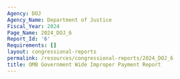 ```yaml
---
Agency: DOJ
Agency_Name: Department of Justice
Fiscal_Year: 2024
Page_Name: 2024_DOJ_6
Report_Id: '6'
Requirements: []
layout: congressional-reports
permalink: /resources/congressional-reports/2024_DOJ_6
title: OMB Government Wide Improper Payment Report
---
```

